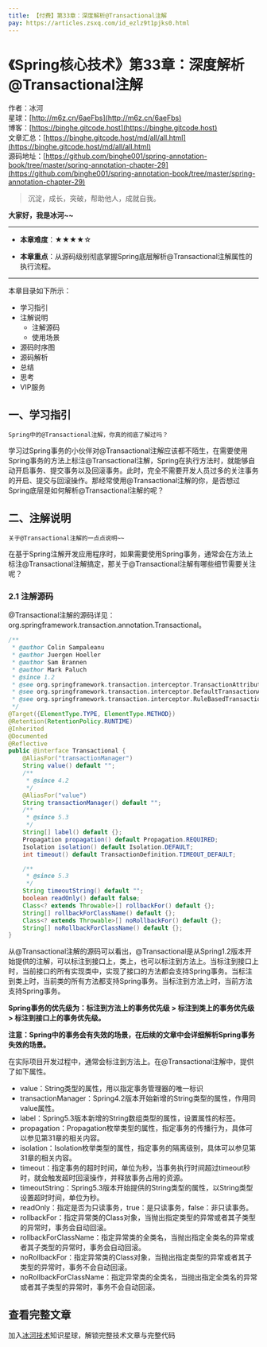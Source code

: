 ```yaml
---
title: 【付费】第33章：深度解析@Transactional注解
pay: https://articles.zsxq.com/id_ezlz9t1pjks0.html
---
```


# 《Spring核心技术》第33章：深度解析@Transactional注解

作者：冰河
<br/>星球：[http://m6z.cn/6aeFbs](http://m6z.cn/6aeFbs)
<br/>博客：[https://binghe.gitcode.host](https://binghe.gitcode.host)
<br/>文章汇总：[https://binghe.gitcode.host/md/all/all.html](https://binghe.gitcode.host/md/all/all.html)
<br/>源码地址：[https://github.com/binghe001/spring-annotation-book/tree/master/spring-annotation-chapter-29](https://github.com/binghe001/spring-annotation-book/tree/master/spring-annotation-chapter-29)

> 沉淀，成长，突破，帮助他人，成就自我。

**大家好，我是冰河~~**

------

* **本章难度**：★★★★☆

* **本章重点**：从源码级别彻底掌握Spring底层解析@Transactional注解属性的执行流程。

------

本章目录如下所示：

* 学习指引
* 注解说明
  * 注解源码
  * 使用场景
* 源码时序图
* 源码解析
* 总结
* 思考
* VIP服务

## 一、学习指引

`Spring中的@Transactional注解，你真的彻底了解过吗？`

学习过Spring事务的小伙伴对@Transactional注解应该都不陌生，在需要使用Spring事务的方法上标注@Transactional注解，Spring在执行方法时，就能够自动开启事务、提交事务以及回滚事务。此时，完全不需要开发人员过多的关注事务的开启、提交与回滚操作。那经常使用@Transactional注解的你，是否想过Spring底层是如何解析@Transactional注解的呢？

## 二、注解说明

`关于@Transactional注解的一点点说明~~`

在基于Spring注解开发应用程序时，如果需要使用Spring事务，通常会在方法上标注@Transactional注解搞定，那关于@Transactional注解有哪些细节需要关注呢？

### 2.1 注解源码

@Transactional注解的源码详见：org.springframework.transaction.annotation.Transactional。

```java
/**
 * @author Colin Sampaleanu
 * @author Juergen Hoeller
 * @author Sam Brannen
 * @author Mark Paluch
 * @since 1.2
 * @see org.springframework.transaction.interceptor.TransactionAttribute
 * @see org.springframework.transaction.interceptor.DefaultTransactionAttribute
 * @see org.springframework.transaction.interceptor.RuleBasedTransactionAttribute
 */
@Target({ElementType.TYPE, ElementType.METHOD})
@Retention(RetentionPolicy.RUNTIME)
@Inherited
@Documented
@Reflective
public @interface Transactional {
	@AliasFor("transactionManager")
	String value() default "";
	/**
	 * @since 4.2
	 */
	@AliasFor("value")
	String transactionManager() default "";
	/**
	 * @since 5.3
	 */
	String[] label() default {};
	Propagation propagation() default Propagation.REQUIRED;
	Isolation isolation() default Isolation.DEFAULT;
	int timeout() default TransactionDefinition.TIMEOUT_DEFAULT;

	/**
	 * @since 5.3
	 */
	String timeoutString() default "";
	boolean readOnly() default false;
	Class<? extends Throwable>[] rollbackFor() default {};
	String[] rollbackForClassName() default {};
	Class<? extends Throwable>[] noRollbackFor() default {};
	String[] noRollbackForClassName() default {};
}
```

从@Transactional注解的源码可以看出，@Transactional是从Spring1.2版本开始提供的注解，可以标注到接口上，类上，也可以标注到方法上。当标注到接口上时，当前接口的所有实现类中，实现了接口的方法都会支持Spring事务。当标注到类上时，当前类的所有方法都支持Spring事务。当标注到方法上时，当前方法支持Spring事务。

**Spring事务的优先级为：标注到方法上的事务优先级 > 标注到类上的事务优先级 > 标注到接口上的事务优先级。**

**注意：Spring中的事务会有失效的场景，在后续的文章中会详细解析Spring事务失效的场景。**

在实际项目开发过程中，通常会标注到方法上。在@Transactional注解中，提供了如下属性。

* value：String类型的属性，用以指定事务管理器的唯一标识
* transactionManager：Spring4.2版本开始新增的String类型的属性，作用同value属性。
* label：Spring5.3版本新增的String数组类型的属性，设置属性的标签。
* propagation：Propagation枚举类型的属性，指定事务的传播行为，具体可以参见第31章的相关内容。
* isolation：Isolation枚举类型的属性，指定事务的隔离级别，具体可以参见第31章的相关内容。
* timeout：指定事务的超时时间，单位为秒，当事务执行时间超过timeout秒时，就会触发超时回滚操作，并释放事务占用的资源。
* timeoutString：Spring5.3版本开始提供的String类型的属性，以String类型设置超时时间，单位为秒。
* readOnly：指定是否为只读事务，true：是只读事务，false：非只读事务。
* rollbackFor：指定异常类的Class对象，当抛出指定类型的异常或者其子类型的异常时，事务会自动回滚。
* rollbackForClassName：指定异常类的全类名，当抛出指定全类名的异常或者其子类型的异常时，事务会自动回滚。
* noRollbackFor：指定异常类的Class对象，当抛出指定类型的异常或者其子类型的异常时，事务不会自动回滚。
* noRollbackForClassName：指定异常类的全类名，当抛出指定全类名的异常或者其子类型的异常时，事务不会自动回滚。

## 查看完整文章

加入[冰河技术](http://m6z.cn/6aeFbs)知识星球，解锁完整技术文章与完整代码